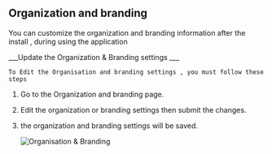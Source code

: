 ##  Organization and branding

You can customize the organization and branding information after the install , during using the application


___Update the Organization & Branding settings ___

`To Edit the Organisation and branding settings , you must follow these steps `

1. Go to the Organization and branding  page.
2. Edit the organization or branding settings then submit the changes.
3. the  organization and branding settings will be saved.


   ![Organisation & Branding](/img/edit_branding.png)
